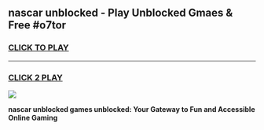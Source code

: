 
## nascar unblocked - Play Unblocked Gmaes & Free #o7tor
<h3>
<a href="https://news.freeplayer.one?title=nascar_unblocked&ref=27F">CLICK TO PLAY</a></h3>
<hr>

<h3>
<a href="https://news.freeplayer.one?title=nascar_unblocked&ref=27F">CLICK 2 PLAY</a>
  
</h3>

<a href="https://news.freeplayer.one?title=nascar_unblocked&ref=27F/"><img src="https://clearcache.store/games.png"></a>


**nascar unblocked games unblocked: Your Gateway to Fun and Accessible Online Gaming**
